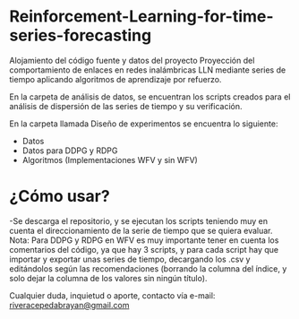 # Reinforcement-Learning-for-time-series-forecasting
Alojamiento del código fuente y datos del proyecto Proyección del comportamiento de enlaces en redes inalámbricas LLN mediante series de tiempo aplicando algoritmos de aprendizaje por refuerzo.

En la carpeta de análisis de datos, se encuentran los scripts creados para el análisis de dispersión de las series de tiempo y su verificación.

En la carpeta llamada Diseño de experimentos se encuentra lo siguiente:
* Datos
* Datos para DDPG y RDPG
* Algoritmos (Implementaciones WFV y sin WFV)


<h1>¿Cómo usar?</h1>
-Se descarga el repositorio, y se ejecutan los scripts teniendo muy en cuenta el direccionamiento de la serie de tiempo que se quiera evaluar.
Nota: Para DDPG y RDPG en WFV es muy importante tener en cuenta los comentarios del código, ya que hay 3 scripts, y para cada script hay que importar y exportar unas series de tiempo, decargando los .csv y editándolos según las recomendaciones (borrando la columna del índice, y solo dejar la columna de los valores sin ningún título).

Cualquier duda, inquietud o aporte, contacto vía e-mail: riveracepedabrayan@gmail.com
